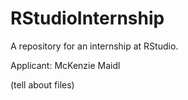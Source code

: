 # RStudioInternship
A repository for an internship at RStudio.

Applicant: McKenzie Maidl

(tell about files)
